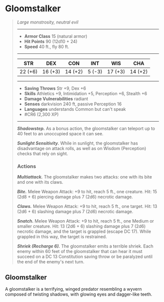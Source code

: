 # Gloomstalker
>*Large monstrosity, neutral evil*
>___
>- **Armor Class** 15 (natural armor)
>- **Hit Points** 90 (12d10 + 24)
>- **Speed** 40 ft., fly 80 ft.
>___
>|STR|DEX|CON|INT|WIS|CHA|
>|:---:|:---:|:---:|:---:|:---:|:---:|
>|22 (+6)|16 (+3)|14 (+2)|5 (-3)|17 (+3)|14 (+2)|
>___
>- **Saving Throws** Str +9, Dex +6
>- **Skills** Athletics +9, Intimidation +5, Perception +6, Stealth +6
>- **Damage Vulnerabilities** radiant
>- **Senses** darkvision 240 ft, passive Perception 16
>- **Languages** understands Common but can't speak
>- #CR6 (2,300 XP)
>___
>***Shadowstep.*** As a bonus action, the gloomstalker can teleport up to 40 feet to an unoccupied space it can see.  
>
>***Sunlight Sensitivity.*** While in sunlight, the gloomstalker has disadvantage on attack rolls, as well as on Wisdom (Perception) checks that rely on sight.  
>
>### Actions
>***Multiattack.*** The gloomstalker makes two attacks: one with its bite and one with its claws.  
>
>***Bite.*** Melee Weapon Attack: +9 to hit, reach 5 ft., one creature. Hit: 15 (2d8 + 6) piercing damage plus 7 (2d6) necrotic damage.  
>
>***Claws.*** Melee Weapon Attack: +9 to hit, reach 5 ft., one target. Hit: 13 (2d6 + 6) slashing damage plus 7 (2d6) necrotic damage.  
>
>***Snatch.*** Melee Weapon Attack: +9 to hit, reach 5 ft., one Medium or smaller creature. Hit: 13 (2d6 + 6) slashing damage plus 7 (2d6) necrotic damage, and the target is grappled (escape DC 17). While grappled in this way, the target is restrained.  
>
>***Shriek (Recharge 6).*** The gloomstalker emits a terrible shriek. Each enemy within 60 feet of the gloomstalker that can hear it must succeed on a DC 13 Constitution saving throw or be paralyzed until the end of the enemy's next turn.

## Gloomstalker

A gloomstalker is a terrifying, winged predator resembling a wyvern composed of twisting shadows, with glowing eyes and dagger-like teeth.